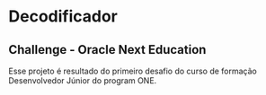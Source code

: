 # Decodificador

## Challenge - Oracle Next Education

Esse projeto é resultado do primeiro desafio do curso de formação Desenvolvedor Júnior do program ONE.
